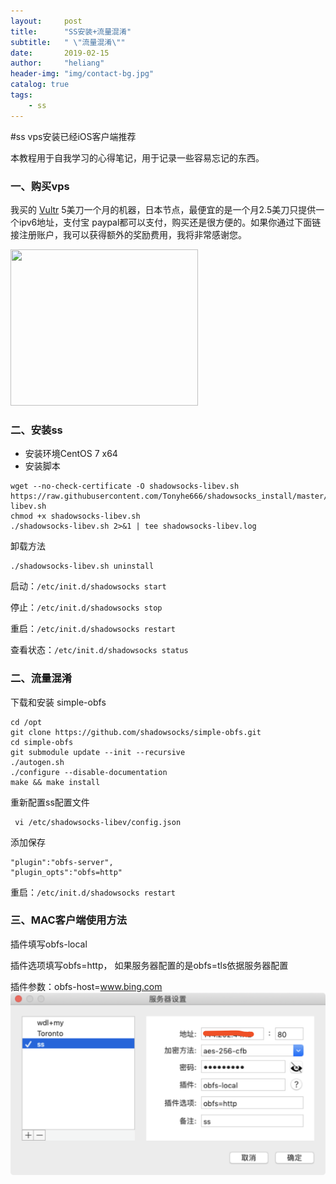 ```yaml
---
layout:     post
title:      "SS安装+流量混淆"
subtitle:   " \"流量混淆\""
date:       2019-02-15 
author:     "heliang"
header-img: "img/contact-bg.jpg"
catalog: true
tags:
    - ss
---
```


#ss vps安装已经iOS客户端推荐

本教程用于自我学习的心得笔记，用于记录一些容易忘记的东西。

### 一、购买vps

我买的 [Vultr]('https://www.vultr.com/?ref=7316634') 5美刀一个月的机器，日本节点，最便宜的是一个月2.5美刀只提供一个ipv6地址，支付宝 paypal都可以支付，购买还是很方便的。如果你通过下面链接注册账户，我可以获得额外的奖励费用，我将非常感谢您。

<a href="https://www.vultr.com/?ref=7316634"><img src="https://www.vultr.com/media/banner_3.png" width="300" height="250"></a>

### 二、安装ss
- 安装环境CentOS 7 x64
- 安装脚本

```
wget --no-check-certificate -O shadowsocks-libev.sh https://raw.githubusercontent.com/Tonyhe666/shadowsocks_install/master/shadowsocks-libev.sh
chmod +x shadowsocks-libev.sh
./shadowsocks-libev.sh 2>&1 | tee shadowsocks-libev.log
```

卸载方法
```
./shadowsocks-libev.sh uninstall
```

启动：```/etc/init.d/shadowsocks start```

停止：```/etc/init.d/shadowsocks stop```

重启：```/etc/init.d/shadowsocks restart```

查看状态：```/etc/init.d/shadowsocks status```

### 二、流量混淆

下载和安装 simple-obfs

```
cd /opt
git clone https://github.com/shadowsocks/simple-obfs.git
cd simple-obfs
git submodule update --init --recursive
./autogen.sh
./configure --disable-documentation
make && make install
```

重新配置ss配置文件

```
 vi /etc/shadowsocks-libev/config.json
```

添加保存

```
"plugin":"obfs-server",
"plugin_opts":"obfs=http"
```
重启：```/etc/init.d/shadowsocks restart```


### 三、MAC客户端使用方法
插件填写obfs-local

插件选项填写obfs=http， 如果服务器配置的是obfs=tls依据服务器配置

插件参数：obfs-host=www.bing.com
![img](/img/post-img-macss.png)







